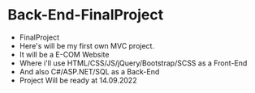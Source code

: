 # Back-End-FinalProject
- FinalProject
- Here's will be my first own MVC project.
- It will be a E-COM Website
- Where i'll use HTML/CSS/JS/jQuery/Bootstrap/SCSS as a Front-End
- And also C#/ASP.NET/SQL as a Back-End
- Project Will be ready at 14.09.2022
